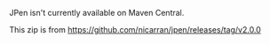 JPen isn't currently available on Maven Central.

This zip is from https://github.com/nicarran/jpen/releases/tag/v2.0.0
